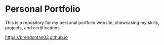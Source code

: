 <h1>Personal Portfolio</h1>

This is a repository for my personal portfolio website, showcasing my skills, projects, and certifications.

https://brendontan03.github.io

